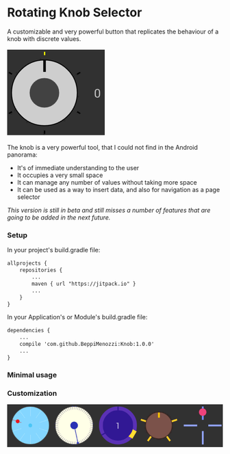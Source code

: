 # Rotating Knob Selector

A customizable and very powerful button that replicates the behaviour of a knob with discrete values.<br><br>
<img src="ezgif.com-b175d4980a.gif"><br><br>
The knob is a very powerful tool, that I could not find in the Android panorama:

* It's of immediate understanding to the user
* It occupies a very small space
* It can manage any number of values without taking more space
* It can be used as a way to insert data, and also for navigation as a page selector

<i>This version is still in beta and still misses a number of features that are going to be added in the next future.</i>

### Setup
In your project's build.gradle file:

    allprojects {
        repositories {
            ...
            maven { url "https://jitpack.io" }
            ...
        }
    }

In your Application's or Module's build.gradle file:

    dependencies {
        ...
        compile 'com.github.BeppiMenozzi:Knob:1.0.0'
        ...
    }

### Minimal usage

### Customization
<img src="ezgif.com-ec0277b0a0.gif">
